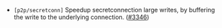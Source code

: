 - `[p2p/secretconn]` Speedup secretconnection large writes, by buffering the write to the underlying connection.
  ([\#3346](https://github.com/cometbft/cometbft/pull/3346))